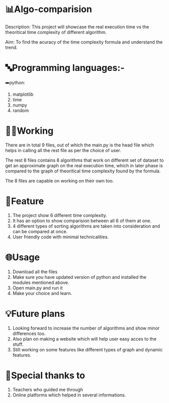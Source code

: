 # 📊Algo-comparision
Description: This project will showcase the real execution time vs the theoritical time complexity of different algorithm. 

Aim: To find the acuracy of the time complexity formula and understand the trend.

# 🔤Programming languages:-
➡️python:
1. matplotlib
2. time
3. numpy
4. random

# 🧑‍💻Working
There are in total 9 files, out of which the main.py is the head file which helps in calling all the rest file as per the choice of user.

The rest 8 files contains 8 algorithms that work on different set of dataset to get an approximate graph on the real execution time, which in later phase is compared to the graph of theoritical time complexity found by the formula.

The 8 files are capable on working on their own too.

# 🌟Feature
1. The project show 6 different time complexity.
2. It has an option to show comparision between all 6 of them at one.
3. 4 different types of sorting algorithms are taken into consideration and can be compared at once.
4. User friendly code with minimal technicalities.

# 🌐Usage
1. Download all the files
2. Make sure you have updated version of python and installed the modules mentioned above.
3. Open main.py and run it
4. Make your choice and learn.

# 💡Future plans
1. Looking forward to increase the number of algorithms and show minor differences too.
2. Also plan on making a website which will help user easy acces to the stuff.
3. Still working on some features like different types of graph and dynamic features.

# 🙌Special thanks to
1. Teachers who guided me through
2. Online platforms which helped in several informations.
